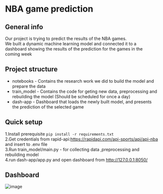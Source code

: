# NBA game prediction
## General info
Our project is trying to predict the results of the NBA games.<br> 
We built a dynamic machine learning model and connected it to a dashboard showing the results of the prediction for the games in the coming week

## Project structure
* notebooks - Contains the research work we did to build the model and prepare the data
* train_model - Contains the code for geting new data, preprocessing and rebuilding the model (Should be scheduled for once a day)
* dash-app - Dashboard that loads the newly built model, and presents the prediction of the selected game
## Quick setup
1.Install prerequisite ``` pip install -r requirements.txt ```<br /> 
2.Get credentials from rapid-api:https://rapidapi.com/api-sports/api/api-nba and insert to .env file  <br /> 
3.Run train_model/main.py - for collecting data ,preprocessing and rebuilding model<br /> 
4.run dash-app/app.py and open dashboard from http://127.0.0.1:8050/<br /> 


## Dashboard 
![image](https://user-images.githubusercontent.com/70323589/168440995-d98be4f2-a4fb-4931-bc3e-cd0022acca03.png)

